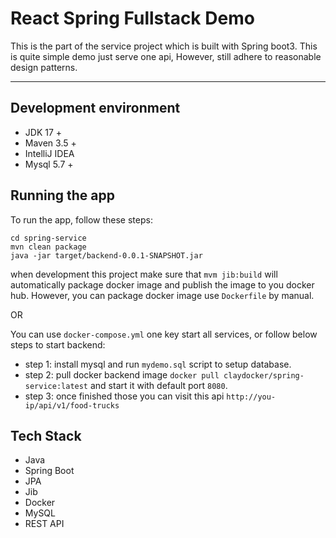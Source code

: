 # React Spring Fullstack Demo
This is the part of the service project which is built with Spring boot3.
This is quite simple demo just serve one api, However, still adhere to reasonable design patterns.

---
## Development environment
- JDK 17 +
- Maven 3.5 +
- IntelliJ IDEA
- Mysql 5.7 +

## Running the app

To run the app, follow these steps:

```
cd spring-service
mvn clean package
java -jar target/backend-0.0.1-SNAPSHOT.jar
```
when development this project make sure that `mvm jib:build` will automatically package docker image and publish the image to you docker hub.
However, you can package docker image use `Dockerfile` by manual.

OR

You can use `docker-compose.yml` one key start all services, or follow below steps to start backend:
- step 1: install mysql and run `mydemo.sql` script to setup database.
- step 2: pull docker backend image `docker pull claydocker/spring-service:latest` and start it with default port `8080`.
- step 3: once finished those you can visit this api `http://you-ip/api/v1/food-trucks`

## Tech Stack
- Java
- Spring Boot
- JPA
- Jib
- Docker
- MySQL
- REST API


